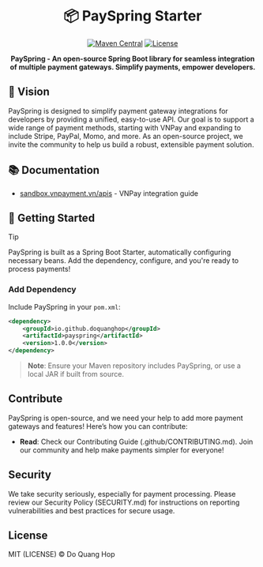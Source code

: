 <div align="center">

# 📦 PaySpring Starter

[![Maven Central](https://img.shields.io/maven-central/v/io.github.doquanghop/PaySpring)](https://mvnrepository.com/artifact/com.example/vnpay-spring-boot-starter)
[![License](https://img.shields.io/badge/license-MIT-blue)](https://github.com/doquanghop/PaySpring/blob/main/LICENSE)

**PaySpring - An open-source Spring Boot library for seamless integration of multiple payment gateways. Simplify payments, empower developers.**

</div>

## 🌟 Vision
PaySpring is designed to simplify payment gateway integrations for developers by providing a unified, easy-to-use API. Our goal is to support a wide range of payment methods, starting with VNPay and expanding to include Stripe, PayPal, Momo, and more. As an open-source project, we invite the community to help us build a robust, extensible payment solution.

## 📚 Documentation

- [sandbox.vnpayment.vn/apis](https://sandbox.vnpayment.vn/apis) - VNPay integration guide

## 🚀 Getting Started

> [!TIP]
> PaySpring is built as a Spring Boot Starter, automatically configuring necessary beans. Add the dependency, configure, and you're ready to process payments!


### Add Dependency
Include PaySpring in your `pom.xml`:

```xml
<dependency>
    <groupId>io.github.doquanghop</groupId>
    <artifactId>payspring</artifactId>
    <version>1.0.0</version>
</dependency>
```

> **Note**: Ensure your Maven repository includes PaySpring, or use a local JAR if built from source.


## Contribute

PaySpring is open-source, and we need your help to add more payment gateways and features! Here’s how you can contribute:

- **Read**: Check our Contributing Guide (.github/CONTRIBUTING.md).
Join our community and help make payments simpler for everyone!

## Security
We take security seriously, especially for payment processing. Please review our Security Policy (SECURITY.md) for instructions on reporting vulnerabilities and best practices for secure usage.



## License

MIT (LICENSE) © Do Quang Hop


